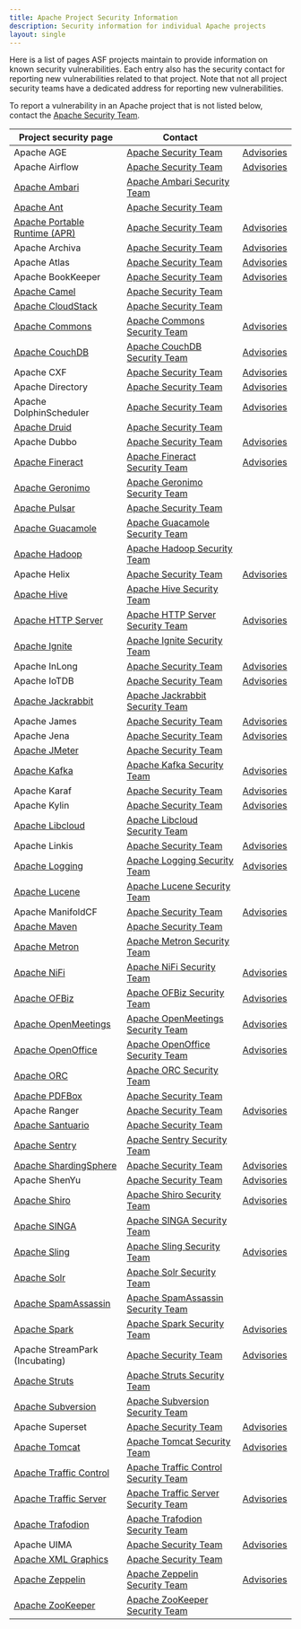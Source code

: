 ```yaml
---
title: Apache Project Security Information
description: Security information for individual Apache projects
layout: single
---
```


Here is a list of pages ASF projects maintain to provide information on known security vulnerabilities. Each entry also has the security contact for reporting new vulnerabilities related to that project. Note that not all project security teams have a dedicated address for reporting new vulnerabilities.

To report a vulnerability in an Apache project that is not listed below, contact the [Apache Security Team](mailto:security@apache.org).

| Project security page | Contact | |
| --- | --- | --- |
| Apache AGE |  [Apache Security Team](mailto:security@apache.org) | [Advisories](age) |
| Apache Airflow |  [Apache Security Team](mailto:security@apache.org) | [Advisories](airflow) |
| [Apache Ambari](None) |  [Apache Ambari Security Team](mailto:security@ambari.apache.org) | |
| [Apache Ant](https://ant.apache.org/security.html) |  [Apache Security Team](mailto:security@apache.org) | |
| [Apache Portable Runtime (APR)](https://apr.apache.org/security_report.html) |  [Apache Security Team](mailto:security@apache.org) | [Advisories](apr) |
| Apache Archiva |  [Apache Security Team](mailto:security@apache.org) | [Advisories](archiva) |
| Apache Atlas |  [Apache Security Team](mailto:security@apache.org) | [Advisories](atlas) |
| Apache BookKeeper |  [Apache Security Team](mailto:security@apache.org) | [Advisories](bookkeeper) |
| [Apache Camel](https://camel.apache.org/security/) |  [Apache Security Team](mailto:security@apache.org) | |
| [Apache CloudStack](https://cloudstack.apache.org/security.html) |  [Apache Security Team](mailto:security@apache.org) | |
| [Apache Commons](https://commons.apache.org/security.html) |  [Apache Commons Security Team](mailto:security@commons.apache.org) | [Advisories](commons) |
| [Apache CouchDB](None) |  [Apache CouchDB Security Team](mailto:security@couchdb.apache.org) | [Advisories](couchdb) |
| Apache CXF |  [Apache Security Team](mailto:security@apache.org) | [Advisories](cxf) |
| Apache Directory |  [Apache Security Team](mailto:security@apache.org) | [Advisories](directory) |
| Apache DolphinScheduler |  [Apache Security Team](mailto:security@apache.org) | [Advisories](dolphinscheduler) |
| [Apache Druid](https://druid.apache.org/docs/latest/operations/security-overview.html) |  [Apache Security Team](mailto:security@apache.org) | |
| Apache Dubbo |  [Apache Security Team](mailto:security@apache.org) | [Advisories](dubbo) |
| [Apache Fineract](https://cwiki.apache.org/confluence/display/FINERACT/Apache+Fineract+Security+Report) |  [Apache Fineract Security Team](mailto:security@fineract.apache.org) | [Advisories](fineract) |
| [Apache Geronimo](https://geronimo.apache.org/security-reports.html) |  [Apache Geronimo Security Team](mailto:security@geronimo.apache.org) | |
| [Apache Pulsar](https://github.com/apache/pulsar/security/policy) |  [Apache Security Team](mailto:security@apache.org) | |
| [Apache Guacamole](https://guacamole.apache.org/security/) |  [Apache Guacamole Security Team](mailto:security@guacamole.apache.org) | |
| [Apache Hadoop](https://hadoop.apache.org/mailing_lists.html) |  [Apache Hadoop Security Team](mailto:security@hadoop.apache.org) | |
| Apache Helix |  [Apache Security Team](mailto:security@apache.org) | [Advisories](helix) |
| [Apache Hive](https://hive.apache.org/mailing_lists.html) |  [Apache Hive Security Team](mailto:security@hive.apache.org) | |
| [Apache HTTP Server](https://httpd.apache.org/security_report.html) |  [Apache HTTP Server Security Team](mailto:security@httpd.apache.org) | [Advisories](httpd) |
| [Apache Ignite](None) |  [Apache Ignite Security Team](mailto:security@ignite.apache.org) | |
| Apache InLong |  [Apache Security Team](mailto:security@apache.org) | [Advisories](inlong) |
| Apache IoTDB |  [Apache Security Team](mailto:security@apache.org) | [Advisories](iotdb) |
| [Apache Jackrabbit](None) |  [Apache Jackrabbit Security Team](mailto:security@jackrabbit.apache.org) | |
| Apache James |  [Apache Security Team](mailto:security@apache.org) | [Advisories](james) |
| Apache Jena |  [Apache Security Team](mailto:security@apache.org) | [Advisories](jena) |
| [Apache JMeter](https://jmeter.apache.org/security.html) |  [Apache Security Team](mailto:security@apache.org) | |
| [Apache Kafka](https://kafka.apache.org/project-security.html) |  [Apache Kafka Security Team](mailto:security@kafka.apache.org) | [Advisories](kafka) |
| Apache Karaf |  [Apache Security Team](mailto:security@apache.org) | [Advisories](karaf) |
| Apache Kylin |  [Apache Security Team](mailto:security@apache.org) | [Advisories](kylin) |
| [Apache Libcloud](https://libcloud.apache.org/security.html) |  [Apache Libcloud Security Team](mailto:security@libcloud.apache.org) | |
| Apache Linkis |  [Apache Security Team](mailto:security@apache.org) | [Advisories](linkis) |
| [Apache Logging](None) |  [Apache Logging Security Team](mailto:security@logging.apache.org) | [Advisories](logging) |
| [Apache Lucene](None) |  [Apache Lucene Security Team](mailto:security@lucene.apache.org) | |
| Apache ManifoldCF |  [Apache Security Team](mailto:security@apache.org) | [Advisories](manifoldcf) |
| [Apache Maven](https://maven.apache.org/security.html) |  [Apache Security Team](mailto:security@apache.org) | |
| [Apache Metron](None) |  [Apache Metron Security Team](mailto:security@metron.apache.org) | |
| [Apache NiFi](https://nifi.apache.org/security.html) |  [Apache NiFi Security Team](mailto:security@nifi.apache.org) | [Advisories](nifi) |
| [Apache OFBiz](https://ofbiz.apache.org/download.html#security) |  [Apache OFBiz Security Team](mailto:security@ofbiz.apache.org) | [Advisories](ofbiz) |
| [Apache OpenMeetings](https://openmeetings.apache.org/security.html) |  [Apache OpenMeetings Security Team](mailto:security@openmeetings.apache.org) | [Advisories](openmeetings) |
| [Apache OpenOffice](https://openoffice.apache.org/security) |  [Apache OpenOffice Security Team](mailto:security@openoffice.apache.org) | [Advisories](openoffice) |
| [Apache ORC](https://orc.apache.org/security/) |  [Apache ORC Security Team](mailto:security@orc.apache.org) | |
| [Apache PDFBox](https://pdfbox.apache.org/security.html) |  [Apache Security Team](mailto:security@apache.org) | |
| Apache Ranger |  [Apache Security Team](mailto:security@apache.org) | [Advisories](ranger) |
| [Apache Santuario](https://santuario.apache.org/secadv.html) |  [Apache Security Team](mailto:security@apache.org) | |
| [Apache Sentry](https://cwiki.apache.org/confluence/display/SENTRY/Vulnerabilities+found+in+Apache+Sentry) |  [Apache Sentry Security Team](mailto:security@sentry.apache.org) | |
| [Apache ShardingSphere](https://shardingsphere.apache.org/community/en/security/) |  [Apache Security Team](mailto:security@apache.org) | [Advisories](shardingsphere) |
| Apache ShenYu |  [Apache Security Team](mailto:security@apache.org) | [Advisories](shenyu) |
| [Apache Shiro](https://shiro.apache.org/security-reports.html) |  [Apache Shiro Security Team](mailto:security@shiro.apache.org) | [Advisories](shiro) |
| [Apache SINGA](https://singa.apache.org/security.html) |  [Apache SINGA Security Team](mailto:security@singa.apache.org) | |
| [Apache Sling](https://sling.apache.org/site/security.html) |  [Apache Sling Security Team](mailto:security@sling.apache.org) | [Advisories](sling) |
| [Apache Solr](https://cwiki.apache.org/confluence/display/SOLR/SolrSecurity) |  [Apache Solr Security Team](mailto:security@solr.apache.org) | |
| [Apache SpamAssassin](https://cwiki.apache.org/confluence/display/SPAMASSASSIN/SecurityPolicy) |  [Apache SpamAssassin Security Team](mailto:security@spamassassin.apache.org) | |
| [Apache Spark](https://spark.apache.org/security.html) |  [Apache Spark Security Team](mailto:security@spark.apache.org) | [Advisories](spark) |
| Apache StreamPark (Incubating) |  [Apache Security Team](mailto:security@apache.org) | [Advisories](streampark) |
| [Apache Struts](https://struts.apache.org/security.html) |  [Apache Struts Security Team](mailto:security@struts.apache.org) | |
| [Apache Subversion](https://subversion.apache.org/security/) |  [Apache Subversion Security Team](mailto:security@subversion.apache.org) | |
| Apache Superset |  [Apache Security Team](mailto:security@apache.org) | [Advisories](superset) |
| [Apache Tomcat](https://tomcat.apache.org/security.html) |  [Apache Tomcat Security Team](mailto:security@tomcat.apache.org) | [Advisories](tomcat) |
| [Apache Traffic Control](https://trafficcontrol.apache.org/security/index.html) |  [Apache Traffic Control Security Team](mailto:security@trafficcontrol.apache.org) | |
| [Apache Traffic Server](None) |  [Apache Traffic Server Security Team](mailto:security@trafficserver.apache.org) | [Advisories](trafficserver) |
| [Apache Trafodion](None) |  [Apache Trafodion Security Team](mailto:security@trafodion.apache.org) | |
| Apache UIMA |  [Apache Security Team](mailto:security@apache.org) | [Advisories](uima) |
| [Apache XML Graphics](https://xmlgraphics.apache.org/security.html) |  [Apache Security Team](mailto:security@apache.org) | |
| [Apache Zeppelin](https://zeppelin.apache.org/security.html) |  [Apache Zeppelin Security Team](mailto:security@zeppelin.apache.org) | [Advisories](zeppelin) |
| [Apache ZooKeeper](https://zookeeper.apache.org/security.html) |  [Apache ZooKeeper Security Team](mailto:security@zookeeper.apache.org) | |
